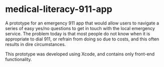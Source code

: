 # medical-literacy-911-app

A prototype for an emergency 911 app that would allow users to navigate a series of easy yes/no questions to get in touch with the local emergency service. The problem today is that most people do not know when it is appropriate to dial 911, or refrain from doing so due to costs, and this often results in dire circumstances. 

This prototype was developed using Xcode, and contains only front-end functionality. 
